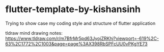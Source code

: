 # flutter-template-by-kishansinh
Trying to show case my coding style and structure of flutter application

tldraw mind drawing notes: https://www.tldraw.com/r/m7BfrMr5pd63JyojZRKhj?viewport=-619%2C-63%2C1772%2C1003&page=page%3AX398RbSPFcUU0vPKgYE73
